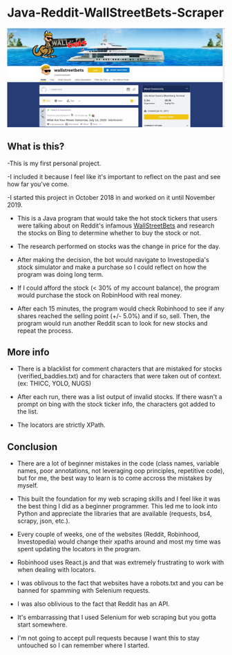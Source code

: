 # Java-Reddit-WallStreetBets-Scraper

![](https://github.com/jarrettdev/Java-Reddit-WallStreetBets-Scraper/blob/master/resources/WSB%20pic.jpg)

## What is this?

-This is my first personal project. 

-I included it because I feel like it's important to reflect on the past and see how far you've come. 



-I started this project in October 2018 in and worked on it until November 2019. 

- This is a Java program that would take the hot stock tickers that users were talking about on Reddit's infamous [WallStreetBets](https://www.reddit.com/r/wallstreetbets/) and research the stocks on Bing to determine whether to buy the stock or not. 

- The research performed on stocks was the change in price for the day.

- After making the decision, the bot would navigate to Investopedia's stock simulator and make a purchase so I could reflect on how the program was doing long term.

- If I could afford the stock (< 30% of my account balance), the program would purchase the stock on RobinHood with real money.

- After each 15 minutes, the program would check Robinhood to see if any shares reached the selling point (+/- 5.0%) and if so, sell. Then, the program would run another Reddit scan to look for new stocks and repeat the process. 

## More info

- There is a blacklist for comment characters that are mistaked for stocks (verified_baddies.txt) and for characters that were taken out of context. (ex: THICC, YOLO, NUGS)

- After each run, there was a list output of invalid stocks. If there wasn't a prompt on bing with the stock ticker info, the characters got added to the list.

- The locators are strictly XPath.


## Conclusion

- There are a lot of beginner mistakes in the code (class names, variable names, poor annotations, not leveraging oop principles, repetitive code), but for me, the best way to learn is to come accross the mistakes by myself. 

- This built the foundation for my web scraping skills and I feel like it was the best thing I did as a beginner programmer. This led me to look into Python and appreciate the libraries that are available (requests, bs4, scrapy, json, etc.). 

- Every couple of weeks, one of the websites (Reddit, Robinhood, Investopedia) would change their xpaths around and most my time was spent updating the locators in the program.

- Robinhood uses React.js and that was extremely frustrating to work with when dealing with locators.

- I was oblivous to the fact that websites have a robots.txt and you can be banned for spamming with Selenium requests.

- I was also oblivious to the fact that Reddit has an API.

- It's embarrassing that I used Selenium for web scraping but you gotta start somewhere.

- I'm not going to accept pull requests because I want this to stay untouched so I can remember where I started.
